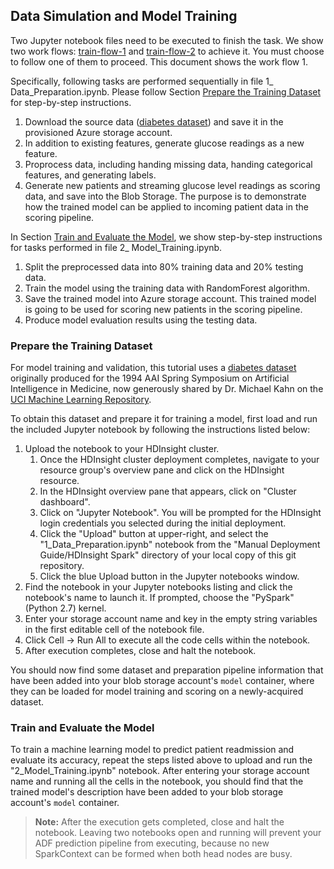 ## Data Simulation and Model Training


Two Jupyter notebook files need to be executed to finish the task. We show two work flows: [train-flow-1](train-flow-1.md) and [train-flow-2](../AMLworkbench/train-flow-2.md) to achieve it. You must choose to follow one of them to proceed. This document shows the work flow 1.

Specifically, following tasks are performed sequentially in file 1\_ Data\_Preparation.ipynb. Please follow Section [Prepare the Training Dataset](dataprep) for step-by-step instructions.

1. Download the source data ([diabetes dataset](https://archive.ics.uci.edu/ml/datasets/Diabetes)) and save it in the provisioned Azure storage account.
2. In addition to existing features, generate glucose readings as a new feature.  
3. Proprocess data, including handing missing data, handing categorical features,  and generating labels.
4. Generate new patients and streaming glucose level readings as scoring data, and save into the Blob Storage. The purpose is to demonstrate how the trained model can be applied to incoming patient data in the scoring pipeline.

In Section [Train and Evaluate the Model](model), we show step-by-step instructions for tasks performed in file 2\_ Model\_Training.ipynb. 

1. Split the preprocessed data into 80% training data and 20% testing data.
2. Train the model using the training data with RandomForest algorithm.
3. Save the trained model into Azure storage account. This trained model is going to be used for scoring new patients in the scoring pipeline.
4. Produce model evaluation results using the testing data.
 


<a name="dataprep"></a>
### Prepare the Training Dataset
For model training and validation, this tutorial uses a [diabetes dataset](https://archive.ics.uci.edu/ml/datasets/Diabetes) originally produced for the 1994 AAI Spring Symposium on Artificial Intelligence in Medicine, now generously shared by Dr. Michael Kahn on the [UCI Machine Learning Repository](https://archive.ics.uci.edu/ml/).

To obtain this dataset and prepare it for training a model, first load and run the included Jupyter notebook by following the instructions listed below:

1. Upload the notebook to your HDInsight cluster.
   1. Once the HDInsight cluster deployment completes, navigate to your resource group's overview pane and click on the HDInsight resource.
   2. In the HDInsight overview pane that appears, click on "Cluster dashboard".
   3. Click on "Jupyter Notebook". You will be prompted for the HDInsight login credentials you selected during the initial deployment.
   4. Click the "Upload" button at upper-right, and select the "1_Data_Preparation.ipynb" notebook from the "Manual Deployment Guide/HDInsight Spark" directory of your local copy of this git repository.
   5. Click the blue Upload button in the Jupyter notebooks window.
1. Find the notebook in your Jupyter notebooks listing and click the notebook's name to launch it. If prompted, choose the "PySpark" (Python 2.7) kernel.
1. Enter your storage account name and key in the empty string variables in the first editable cell of the notebook file.
1. Click Cell -> Run All to execute all the code cells within the notebook.
1. After execution completes, close and halt the notebook.

You should now find some dataset and preparation pipeline information that have been added into your blob storage account's `model` container, where they can be loaded for model training and scoring on a newly-acquired dataset.

<a name="model"></a>
### Train and Evaluate the Model

To train a machine learning model to predict patient readmission and evaluate its accuracy, repeat the steps listed above to upload and run the "2_Model_Training.ipynb" notebook. After entering your storage account name and running all the cells in the notebook, you should find that the trained model's description have been added to your blob storage account's `model` container.



> **Note:** After the execution gets completed, close and halt the notebook. 
Leaving two notebooks open and running will prevent your ADF prediction pipeline from executing, because no new SparkContext can be formed when both head nodes are busy.